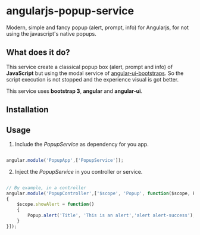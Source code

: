 angularjs-popup-service
=======================

Modern, simple and fancy popup (alert, prompt, info) for Angularjs, for not using the javascript's native popups.

What does it do?
-----------

This service create a classical popup box (alert, prompt and info) of **JavaScript** but using the modal service of [angular-ui-bootstraps](http://angular-ui.github.io/bootstrap/). So the script execution is not stopped and the experience visual is got better.

This service uses **bootstrap 3**, **angular** and **angular-ui**.

Installation
------------

Usage
---

1. Include the _PopupService_ as dependency for you app.

```javascript

angular.module('PopupApp',['PopupService']);

```

2. Inject the _PopupService_ in you controller or service.

```javascript

// By example, in a controller
angular.module('PopupController',['$scope', 'Popup', function($scope, Popup)
{
    $scope.showAlert = function()
    {
        Popup.alert('Title', 'This is an alert','alert alert-success');
    }
}]);

```




